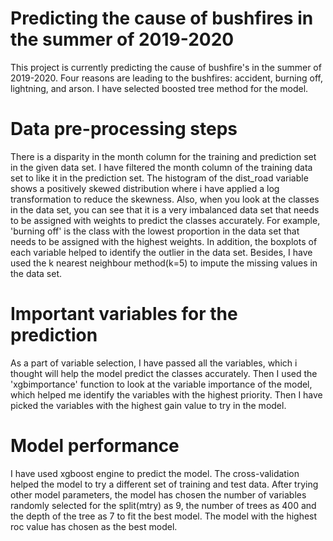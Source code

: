 
# Predicting the cause of bushfires in the summer of 2019-2020 #

This project is currently predicting the cause of bushfire's in the summer of 2019-2020. Four reasons are leading to the bushfires: accident, burning off, lightning, and arson. I have selected boosted tree method for the model.  



# Data pre-processing steps #

There is a disparity in the month column for the training and prediction set in the given data set. I have filtered the month column of the training data set to like it in the prediction set. The histogram of the dist_road variable shows a positively skewed distribution where i have applied a log transformation to reduce the skewness. Also, when you look at the classes in the data set, you can see that it is a very imbalanced data set that needs to be assigned with weights to predict the classes accurately. For example, 'burning off' is the class with the lowest proportion in the data set that needs to be assigned with the highest weights. In addition, the boxplots of each variable helped to identify the outlier in the data set. Besides, I have used the k nearest neighbour method(k=5) to impute the missing values in the data set.



# Important variables for the prediction #

As a part of variable selection, I have passed all the variables, which i thought will help the model predict the classes accurately. Then I used the 'xgbimportance' function to look at the variable importance of the model, which helped me identify the variables with the highest priority. Then I have picked the variables with the highest gain value to try in the model. 


# Model performance #

I have used xgboost engine to predict the model. The cross-validation helped the model to try a different set of training and test data. After trying other model parameters, the model has chosen the number of variables randomly selected for the split(mtry) as 9, the number of trees as 400 and the depth of the tree as 7 to fit the best model. The model with the highest roc value has chosen as the best model.


